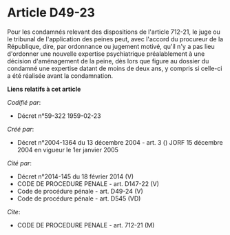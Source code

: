 # Article D49-23

Pour les condamnés relevant des dispositions de l'article 712-21, le juge ou le tribunal de l'application des peines peut,
avec l'accord du procureur de la République, dire, par ordonnance ou jugement motivé, qu'il n'y a pas lieu d'ordonner une
nouvelle expertise psychiatrique préalablement à une décision d'aménagement de la peine, dès lors que figure au dossier du
condamné une expertise datant de moins de deux ans, y compris si celle-ci a été réalisée avant la condamnation.

**Liens relatifs à cet article**

_Codifié par_:

  - Décret n°59-322 1959-02-23

_Créé par_:

  - Décret n°2004-1364 du 13 décembre 2004 - art. 3 () JORF 15 décembre 2004 en vigueur le 1er janvier 2005

_Cité par_:

  - Décret n°2014-145 du 18 février 2014 (V)
  - CODE DE PROCEDURE PENALE - art. D147-22 (V)
  - Code de procédure pénale - art. D49-24 (V)
  - Code de procédure pénale - art. D545 (VD)

_Cite_:

  - CODE DE PROCEDURE PENALE - art. 712-21 (M)
